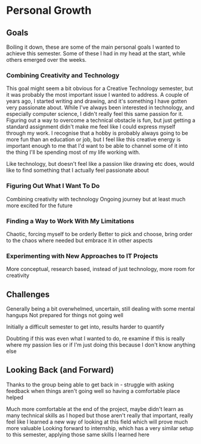 # Personal Growth

## Goals

Boiling it down, these are some of the main personal goals I wanted to achieve this semester. Some of these I had in my head at the start, while others emerged over the weeks.

### Combining Creativity and Technology

This goal might seem a bit obvious for a Creative Technology semester, but it was probably the most important issue I wanted to address. A couple of years ago, I started writing and drawing, and it's something I have gotten very passionate about. While I've always been interested in technology, and especially computer science, I didn't really feel this same passion for it. Figuring out a way to overcome a technical obstacle is fun, but just getting a standard assignment didn't make me feel like I could express myself through my work. I recognise that a hobby is probably always going to be more fun than an education or job, but I feel like this creative energy is important enough to me that I'd want to be able to channel some of it into the thing I'll be spending most of my life working with.

Like technology, but doesn't feel like a passion like drawing etc does, would like to find something that I actually feel passionate about

### Figuring Out What I Want To Do
Combining creativity with technology
Ongoing journey but at least much more excited for the future

### Finding a Way to Work With My Limitations
Chaotic, forcing myself to be orderly
Better to pick and choose, bring order to the chaos where needed but embrace it in other aspects

### Experimenting with New Approaches to IT Projects
More conceptual, research based, instead of just technology, more room for creativity

## Challenges

Generally being a bit overwhelmed, uncertain, still dealing with some mental hangups
  Not prepared for things not going well
  
Initially a difficult semester to get into, results harder to quantify
  
Doubting if this was even what I wanted to do, re examine if this is really where my passion lies or if I'm just doing this because I don't know anything else

## Looking Back (and Forward)

Thanks to the group being able to get back in - struggle with asking feedback when things aren't going well so having a comfortable place helped

Much more comfortable at the end of the project, maybe didn't learn as many technical skills as I hoped but those aren't really that important, really feel like I learned a new way of looking at this field which will prove much more valuable
Looking forward to internship, which has a very similar setup to this semester, applying those same skills I learned here
